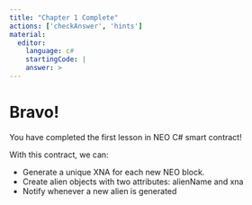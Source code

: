 ```yaml
---
title: "Chapter 1 Complete"
actions: ['checkAnswer', 'hints']
material: 
  editor:
    language: c#
    startingCode: |
    answer: > 
---
```


# Bravo! 

You have completed the first lesson in NEO C# smart contract! 

With this contract, we can: 

- Generate a unique XNA for each new NEO block. 
- Create alien objects with two attributes: alienName and xna
- Notify whenever a new alien is generated